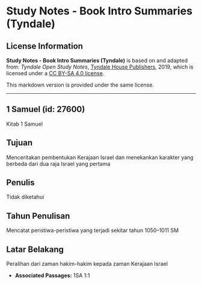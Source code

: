 # Study Notes - Book Intro Summaries (Tyndale)

## License Information

**Study Notes - Book Intro Summaries (Tyndale)** is based on and adapted from: _Tyndale Open Study Notes_, [Tyndale House Publishers](https://tyndaleopenresources.com/), 2019, which is licensed under a [CC BY-SA 4.0 license](https://creativecommons.org/licenses/by-sa/4.0/legalcode.en).

This markdown version is provided under the same license.



--------------------------------

## 1 Samuel (id: 27600)

Kitab 1 Samuel

Tujuan
------

Menceritakan pembentukan Kerajaan Israel dan menekankan karakter yang berbeda dari dua raja Israel yang pertama

Penulis
-------

Tidak diketahui

Tahun Penulisan
---------------

Mencatat peristiwa\-peristiwa yang terjadi sekitar tahun 1050–1011 SM

Latar Belakang
--------------

Peralihan dari zaman hakim\-hakim kepada zaman Kerajaan Israel

* **Associated Passages:** 1SA 1:1

